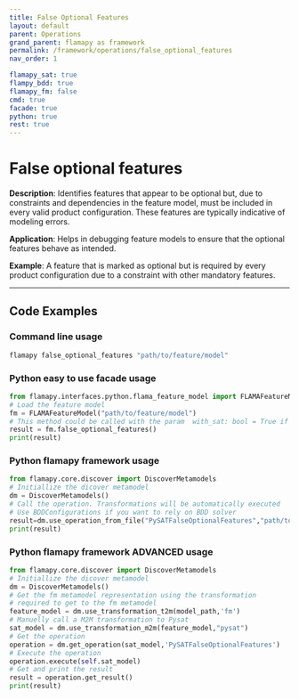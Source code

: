 ```yaml
---
title: False Optional Features
layout: default
parent: Operations
grand_parent: flamapy as framework
permalink: /framework/operations/false_optional_features
nav_order: 1

flamapy_sat: true
flampy_bdd: true
flamapy_fm: false
cmd: true
facade: true
python: true
rest: true
---
```


# False optional features
**Description**: 
Identifies features that appear to be optional but, due to constraints and dependencies in the feature model, must be included in every valid product configuration. These features are typically indicative of modeling errors.

**Application**: 
Helps in debugging feature models to ensure that the optional features behave as intended.

**Example**: 
A feature that is marked as optional but is required by every product configuration due to a constraint with other mandatory features.


---
## Code Examples

### Command line usage
```bash
flamapy false_optional_features "path/to/feature/model"
```

### Python easy to use facade usage
```python
from flamapy.interfaces.python.flama_feature_model import FLAMAFeatureModel
# Load the feature model
fm = FLAMAFeatureModel("path/to/feature/model")
# This method could be called with the param  with_sat: bool = True if you want to force pysat (useful for WASM enviroments) 
result = fm.false_optional_features() 
print(result)
```

### Python flamapy framework usage
```python
from flamapy.core.discover import DiscoverMetamodels
# Initiallize the dicover metamodel
dm = DiscoverMetamodels()
# Call the operation. Transformations will be automatically executed
# Use BDDConfigurations if you want to rely on BDD solver
result=dm.use_operation_from_file("PySATFalseOptionalFeatures","path/to/feature/model")
print(result)
```
### Python flamapy framework **ADVANCED** usage
```python
from flamapy.core.discover import DiscoverMetamodels
# Initiallize the dicover metamodel
dm = DiscoverMetamodels()
# Get the fm metamodel representation using the transformation 
# required to get to the fm metamodel
feature_model = dm.use_transformation_t2m(model_path,'fm') 
# Manuelly call a M2M transformation to Pysat
sat_model = dm.use_transformation_m2m(feature_model,"pysat")
# Get the operation
operation = dm.get_operation(sat_model,'PySATFalseOptionalFeatures')
# Execute the operation
operation.execute(self.sat_model)
# Get and print the result
result = operation.get_result()
print(result)
```
